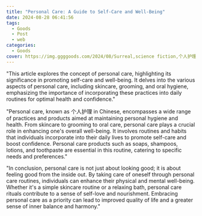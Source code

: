 ```yaml
---
title: "Personal Care: A Guide to Self-Care and Well-Being"
date: 2024-08-28 06:41:56
tags:
  - Goods
  - Post
  - web
categories:
  - Goods
cover: https://img.ggggoods.com/2024/08/Surreal,science fiction,个人护理,personal care,technology,tech,diagrams,renderings,colors_20240830_00001_.png
---
```


"This article explores the concept of personal care, highlighting its significance in promoting self-care and well-being. It delves into the various aspects of personal care, including skincare, grooming, and oral hygiene, emphasizing the importance of incorporating these practices into daily routines for optimal health and confidence."

"Personal care, known as 个人护理 in Chinese, encompasses a wide range of practices and products aimed at maintaining personal hygiene and health. From skincare to grooming to oral care, personal care plays a crucial role in enhancing one's overall well-being. It involves routines and habits that individuals incorporate into their daily lives to promote self-care and boost confidence. Personal care products such as soaps, shampoos, lotions, and toothpaste are essential in this routine, catering to specific needs and preferences."

"In conclusion, personal care is not just about looking good; it is about feeling good from the inside out. By taking care of oneself through personal care routines, individuals can enhance their physical and mental well-being. Whether it's a simple skincare routine or a relaxing bath, personal care rituals contribute to a sense of self-love and nourishment. Embracing personal care as a priority can lead to improved quality of life and a greater sense of inner balance and harmony."
